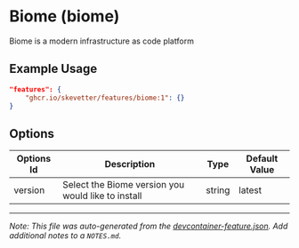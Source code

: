 
# Biome (biome)

Biome is a modern infrastructure as code platform

## Example Usage

```json
"features": {
    "ghcr.io/skevetter/features/biome:1": {}
}
```

## Options

| Options Id | Description | Type | Default Value |
|-----|-----|-----|-----|
| version | Select the Biome version you would like to install | string | latest |



---

_Note: This file was auto-generated from the [devcontainer-feature.json](https://github.com/skevetter/features/blob/main/src/biome/devcontainer-feature.json).  Add additional notes to a `NOTES.md`._
